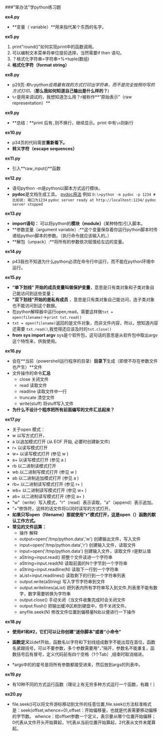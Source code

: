 ###"笨办法"学python练习题

**ex4.py**

+ **变量（ variable）**用来指代某个东西的名字。 

**ex5.py** 

1. print"round()"如何实现print中的函数调用。
2. 可以编制文本菜单将单位提前选择，当然需要if then 语句。
3. ？格式化字符串=字符串+%+tuple(数组)
4. **格式化字符（format string）**

__ex8.py__

*  p29页:_有`%r`python会用最有效的方式打印出字符串，而不是完全按照你写的方式打印。_(__那么我如何知道自己输出是什么样的？__)
*  `%r`是用来调试的，我想知道怎么用？r被称作**“原始表示”（raw representation）**


**ex9.py**
 
+ **总结：**print 后有`,`则不换行，继续显示。print 中有`\n`则新行 

**ex10.py**

+ p34页的代码需要**重新看下。** 
+ **转义字符（escape sequences）** 

**ex11.py**

+ 引入**raw_input()**函数

**ex12.py**

+  语句python -m是python以脚本方式运行模块。
+  **pydoc**是文档生成工具。 [pydoc用法](http://www.jb51.net/article/67119.htm)
例如	`D:\>python -m pydoc -p 1234 #比如说: 端口为1234`
	`pydoc server ready at http://localhost:1234/`
	`pydoc server stopped`

**ex13.py**

+ **import语句：** 可以将python的**模块（module）**(某种特性)引入脚本。
+ **参数变量（argument variable）:**这个变量保存着你运行python脚本时传递给python脚本的参数。（执行命令就应该输入的。）
+ **解包（unpack）:**将所有的参数依次赋值给左边的变量。

**ex14.py**

+ p43我也不知道为什么python必须在命令行中运行，而不能在python环境中运行。
 
**ex15.py**
  
+ **“单下划线” 开始的成员变量叫做保护变量**，意思是只有类对象和子类对象自己能访问到这些变量；
+ **"双下划线"开始的是私有成员** ，意思是只有类对象自己能访问，连子类对象也不能访问到这个数据。
+ 在python解释器中运行open,read。需要这样做`txt = open(filename)`→`print txt.read()`
+ `txt = open(filename)`返回的是文件对象，而非文件内容，所以，想知道内容还需要	`txt.read()`,我觉得还应该及时的`txt.close()` 
+ **from sys import argv** sys是个软件包，这句话的意思是从软件包中取出argv这个特性来，供我使用。 

**ex16.py**

+ 会在**当前（powershell运行程序的目录）**目录下**生成（即使不存在参数文件也产生）**文件
+ 文件操作的命令**汇总**
  + close 关闭文件
  + read 读取文件
  + readline 读取文件中一行
  + truncate 清空文件
  + write(stuff) 将stuff写入文件
+ **为什么不设计个程序把所有前面编写的文件汇总起来？**

**ex17.py**

+  关于open 模式：
  + w     以写方式打开，
  + a     以追加模式打开 (从 EOF 开始, 必要时创建新文件)
  + r+     以读写模式打开
  + w+     以读写模式打开 (参见 w )
  + a+     以读写模式打开 (参见 a )
  + rb     以二进制读模式打开
  + wb     以二进制写模式打开 (参见 w )
  + ab     以二进制追加模式打开 (参见 a )
  + rb+    以二进制读写模式打开 (参见 r+ )
  + wb+    以二进制读写模式打开 (参见 w+ )
  + ab+    以二进制读写模式打开 (参见 a+ )
+ "w"（write）写入模式，"r"（read）表示读取，"a"（append）表示追加。
+ "+"修饰符，这样的话文件将以同时读写的方式打开。
+ **如果只写open（filename）那就使用"r"模式打开，这是open（）函数的默认工作方式。**
+ **常见的文件运算：** 
  + 操作                     解释
  + output=open('/tmp/python.data','w') 创建输出文件，写入文件
  + input=open('/tmp/python.data','r') 创建输入文件，读取文件
  + input=open('/tmp/python.data')   创建输入文件，读取文件 r是默认值
  + aString=input.read()         把整个文件读进一个字符串
  + aString=input.read(N)         读取前面的N个字节到一个字符串
  + aString=input.readline(N)      读取下一行到一个字符串
  + aList=input.readlines()         读取剩下的行到一个字符串列表
  + output.write(aString)         写入字节字符串到文件
  + output.writelines(aList)    把列表内所有字符串写入到文件,列表里不能有数字，数字需要转换为字符串
  + output.close()            手动关闭（当文件收集完成时会关闭文件
  + output.flush()            把输出缓冲区刷到硬盘中，但不关闭文件。
  + anyfile.seek(N)            修改文件位置到偏移量N处以便进行一下操作

**ex18.py**
 
+ **使用#1和#2，它们可以让你创建“迷你脚本”或者“小命令”**

+ **函数定义**以def开始，函数名以字符和下划线组成数字不能出现在首位，函数名紧跟括号，可以不要参数，多个参数需要用“，”隔开，参数名不能重复，函数括号后有冒号，定义代码前有四个空格（1个Tab）,结束时取消缩进。
+ *args中的的星号是将所有参数都接受进来，然后放到args的列表中。

**ex19.py**

+ 有10种不同的方式运行函数（理论上有无穷多种方式运行一个函数，有趣！）

**ex20.py**  
 
+ file.seek()可以将文件游标移动到文件的任意位置,file.seek()方法标准格式是：seek(offset,whence=0),offset：开始偏移量，也就是代表需要移动偏移的字节数。 whence：给offset参数一个定义，表示要从哪个位置开始偏移；0代表从文件开头开始算起，1代表从当前位置开始算起，2代表从文件末尾算起。
 
